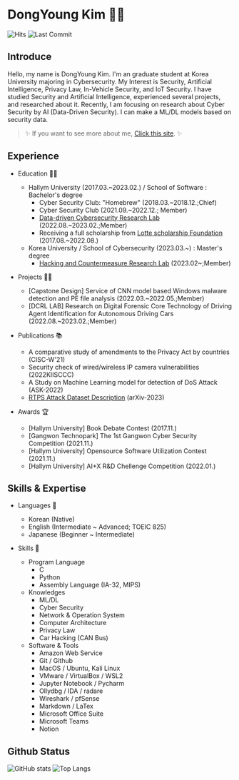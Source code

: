 # DongYoung Kim 👨‍💻

![Hits](https://img.shields.io/jsdelivr/gh/hy/op2gs2/Resume?color=Hits&label=Hits)
![Last Commit](https://img.shields.io/github/last-commit/op2gs2/Resume)

## Introduce 
Hello, my name is DongYoung Kim. I'm an graduate student at Korea University majoring in Cybersecurity. My Interest is Security, Artificial Intelligence, Privacy Law, In-Vehicle Security, and IoT Security. I have studied Security and Artificial Intelligence, experienced several projects, and researched about it. Recently, I am focusing on research about Cyber Security by AI (Data-Driven Security). I can make a ML/DL models based on security data. </br> 

> ✨ If you want to see more about me, [Click this site](https://www.linkedin.com/in/%EB%8F%99%EC%98%81-%EA%B9%80-58a936221/). ✨

## Experience

- Education 👨‍🎓
    - Hallym University (2017.03.~2023.02.) / School of Software : Bachelor's degree
        - Cyber Security Club: "Homebrew" (2018.03.~2018.12.;Chief)
        - Cyber Security Club (2021.09.~2022.12.; Member)
        - [Data-driven Cybersecurity Research Lab](https://sites.google.com/view/dcr-cybersec/) (2022.08.~2023.02.;Member)
        - Receiving a full scholarship from [Lotte scholarship Foundation](https://www.lottefoundation.or.kr/) (2017.08.~2022.08.)
    - Korea University / School of Cybersecurity (2023.03.~) : Master's degree
        - [Hacking and Countermeasure Research Lab](https://ocslab.hksecurity.net/welcome) (2023.02~;Member)

- Projects 👨‍🔬
    - [Capstone Design] Service of CNN model based Windows malware detection  and PE file analysis (2022.03.~2022.05.;Member)
    - [DCRL LAB] Research on Digital Forensic Core Technology of Driving Agent Identification for Autonomous Driving Cars (2022.08.~2023.02.;Member)

- Publications 📚
    - A comparative study of amendments to the Privacy Act by countries (CISC-W'21)
    - Security check of wired/wireless IP camera vulnerabilities (2022KIISCCC)
    - A Study on Machine Learning  model for detection of DoS Attack (ASK-2022)
    - [RTPS Attack Dataset Description](https://arxiv.org/abs/2311.14496) (arXiv-2023)

- Awards 🏆
    - [Hallym University] Book Debate Contest (2017.11.)
    - [Gangwon Technopark] The 1st Gangwon Cyber Security Competition (2021.11.)
    - [Hallym University] Opensource Software Utilization Contest (2021.11.)
    - [Hallym University] AI+X R&D Chellenge Competition (2022.01.)

## Skills & Expertise

- Languages 📝
    - Korean (Native)
    - English (Intermediate ~ Advanced; TOEIC 825)
    - Japanese (Beginner ~ Intermediate)

- Skills 🧰
    - Program Language
        - C
        - Python
        - Assembly Language (IA-32, MIPS)
    - Knowledges
        - ML/DL
        - Cyber Security
        - Network & Operation System
        - Computer Architecture
        - Privacy Law
        - Car Hacking (CAN Bus)
    - Software & Tools
        - Amazon Web Service
        - Git / Github
        - MacOS / Ubuntu, Kali Linux
        - VMware / VirtualBox / WSL2
        - Jupyter Notebook / Pycharm
        - Ollydbg / IDA / radare
        - Wireshark / pfSense
        - Markdown / LaTex
        - Microsoft Office Suite
        - Microsoft Teams
        - Notion

## Github Status
![GitHub stats](https://github-readme-stats.vercel.app/api?username=op2gs2&theme=tokyonight&hide=issues)
![Top Langs](https://github-readme-stats.vercel.app/api/top-langs/?username=op2gs2&layout=compact&theme=tokyonight)
